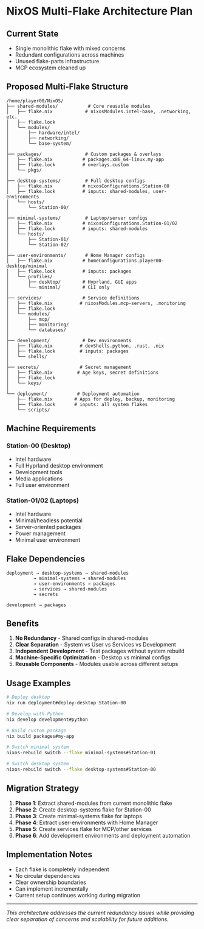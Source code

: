 # NixOS Multi-Flake Architecture Plan

## Current State
- Single monolithic flake with mixed concerns
- Redundant configurations across machines
- Unused flake-parts infrastructure
- MCP ecosystem cleaned up

## Proposed Multi-Flake Structure

```
/home/player00/NixOS/
├── shared-modules/           # Core reusable modules
│   ├── flake.nix            # nixosModules.intel-base, .networking, etc.
│   ├── flake.lock
│   └── modules/
│       ├── hardware/intel/
│       ├── networking/
│       └── base-system/
│
├── packages/                # Custom packages & overlays
│   ├── flake.nix           # packages.x86_64-linux.my-app
│   ├── flake.lock          # overlays.custom
│   └── pkgs/
│
├── desktop-systems/         # Full desktop configs
│   ├── flake.nix           # nixosConfigurations.Station-00
│   ├── flake.lock          # inputs: shared-modules, user-environments
│   └── hosts/
│       └── Station-00/
│
├── minimal-systems/         # Laptop/server configs  
│   ├── flake.nix           # nixosConfigurations.Station-01/02
│   ├── flake.lock          # inputs: shared-modules
│   └── hosts/
│       ├── Station-01/
│       └── Station-02/
│
├── user-environments/       # Home Manager configs
│   ├── flake.nix           # homeConfigurations.player00-desktop/minimal
│   ├── flake.lock          # inputs: packages
│   └── profiles/
│       ├── desktop/        # Hyprland, GUI apps
│       └── minimal/        # CLI only
│
├── services/               # Service definitions  
│   ├── flake.nix          # nixosModules.mcp-servers, .monitoring
│   ├── flake.lock
│   └── modules/
│       ├── mcp/
│       ├── monitoring/
│       └── databases/
│
├── development/            # Dev environments
│   ├── flake.nix          # devShells.python, .rust, .nix
│   ├── flake.lock         # inputs: packages  
│   └── shells/
│
├── secrets/               # Secret management
│   ├── flake.nix         # Age keys, secret definitions
│   ├── flake.lock
│   └── keys/
│
└── deployment/           # Deployment automation
    ├── flake.nix        # Apps for deploy, backup, monitoring
    ├── flake.lock       # inputs: all system flakes
    └── scripts/
```

## Machine Requirements

### Station-00 (Desktop)
- Intel hardware
- Full Hyprland desktop environment
- Development tools
- Media applications
- Full user environment

### Station-01/02 (Laptops)  
- Intel hardware
- Minimal/headless potential
- Server-oriented packages
- Power management
- Minimal user environment

## Flake Dependencies

```
deployment → desktop-systems → shared-modules
          → minimal-systems → shared-modules  
          → user-environments → packages
          → services → shared-modules
          → secrets
          
development → packages
```

## Benefits

1. **No Redundancy** - Shared configs in shared-modules
2. **Clear Separation** - System vs User vs Services vs Development
3. **Independent Development** - Test packages without system rebuild
4. **Machine-Specific Optimization** - Desktop vs minimal configs
5. **Reusable Components** - Modules usable across different setups

## Usage Examples

```bash
# Deploy desktop
nix run deployment#deploy-desktop Station-00

# Develop with Python  
nix develop development#python

# Build custom package
nix build packages#my-app

# Switch minimal system
nixos-rebuild switch --flake minimal-systems#Station-01

# Switch desktop system
nixos-rebuild switch --flake desktop-systems#Station-00
```

## Migration Strategy

1. **Phase 1**: Extract shared-modules from current monolithic flake
2. **Phase 2**: Create desktop-systems flake for Station-00
3. **Phase 3**: Create minimal-systems flake for laptops  
4. **Phase 4**: Extract user-environments with Home Manager
5. **Phase 5**: Create services flake for MCP/other services
6. **Phase 6**: Add development environments and deployment automation

## Implementation Notes

- Each flake is completely independent
- No circular dependencies
- Clear ownership boundaries  
- Can implement incrementally
- Current setup continues working during migration

---

*This architecture addresses the current redundancy issues while providing clear separation of concerns and scalability for future additions.*